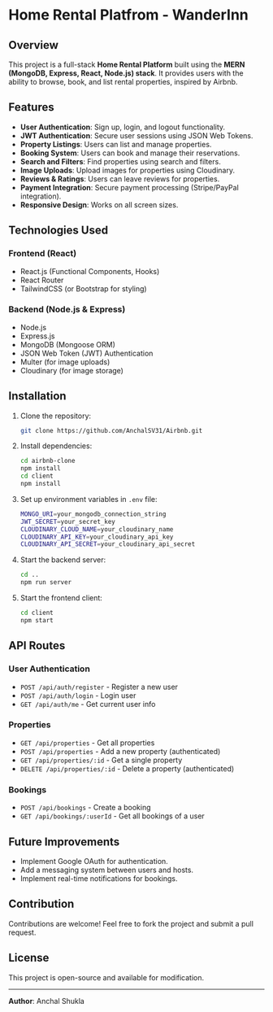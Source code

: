 # Home Rental Platfrom - WanderInn

## Overview
This project is a full-stack **Home Rental Platform** built using the **MERN (MongoDB, Express, React, Node.js) stack**. It provides users with the ability to browse, book, and list rental properties, inspired by Airbnb.

## Features
- **User Authentication**: Sign up, login, and logout functionality.
- **JWT Authentication**: Secure user sessions using JSON Web Tokens.
- **Property Listings**: Users can list and manage properties.
- **Booking System**: Users can book and manage their reservations.
- **Search and Filters**: Find properties using search and filters.
- **Image Uploads**: Upload images for properties using Cloudinary.
- **Reviews & Ratings**: Users can leave reviews for properties.
- **Payment Integration**: Secure payment processing (Stripe/PayPal integration).
- **Responsive Design**: Works on all screen sizes.

## Technologies Used
### Frontend (React)
- React.js (Functional Components, Hooks)
- React Router
- TailwindCSS (or Bootstrap for styling)

### Backend (Node.js & Express)
- Node.js
- Express.js
- MongoDB (Mongoose ORM)
- JSON Web Token (JWT) Authentication
- Multer (for image uploads)
- Cloudinary (for image storage)

## Installation
1. Clone the repository:
   ```sh
   git clone https://github.com/AnchalSV31/Airbnb.git
   ```

2. Install dependencies:
   ```sh
   cd airbnb-clone
   npm install
   cd client
   npm install
   ```

3. Set up environment variables in `.env` file:
   ```sh
   MONGO_URI=your_mongodb_connection_string
   JWT_SECRET=your_secret_key
   CLOUDINARY_CLOUD_NAME=your_cloudinary_name
   CLOUDINARY_API_KEY=your_cloudinary_api_key
   CLOUDINARY_API_SECRET=your_cloudinary_api_secret
   ```

4. Start the backend server:
   ```sh
   cd ..
   npm run server
   ```

5. Start the frontend client:
   ```sh
   cd client
   npm start
   ```

## API Routes
### User Authentication
- `POST /api/auth/register` - Register a new user
- `POST /api/auth/login` - Login user
- `GET /api/auth/me` - Get current user info

### Properties
- `GET /api/properties` - Get all properties
- `POST /api/properties` - Add a new property (authenticated)
- `GET /api/properties/:id` - Get a single property
- `DELETE /api/properties/:id` - Delete a property (authenticated)

### Bookings
- `POST /api/bookings` - Create a booking
- `GET /api/bookings/:userId` - Get all bookings of a user

## Future Improvements
- Implement Google OAuth for authentication.
- Add a messaging system between users and hosts.
- Implement real-time notifications for bookings.

## Contribution
Contributions are welcome! Feel free to fork the project and submit a pull request.

## License
This project is open-source and available for modification.

---
**Author**: Anchal Shukla
